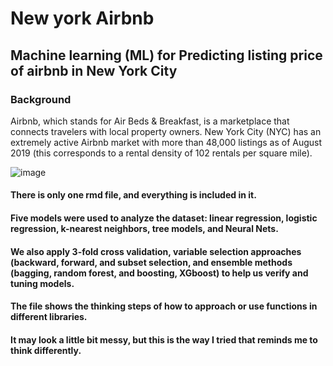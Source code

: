 
# New york Airbnb 
## Machine learning (ML) for Predicting listing price of airbnb in New York City


### Background
Airbnb, which stands for Air Beds & Breakfast, is a marketplace that connects travelers with local property owners. 
New York City (NYC) has an extremely active Airbnb market with more than 48,000 listings as of August 2019 (this corresponds to a rental density of 102 rentals per square mile). 

![image](https://user-images.githubusercontent.com/36554266/180935288-92dbe577-a192-4674-8be5-c413f5cbc6fb.png)

#### There is only one rmd file, and everything is included in it.
#### Five models were used to analyze the dataset: linear regression, logistic regression, k-nearest neighbors, tree models, and Neural Nets.
#### We also apply 3-fold cross validation, variable selection approaches (backward, forward, and subset selection, and ensemble methods (bagging, random forest, and boosting, XGboost) to help us verify and tuning models. 

#### The file shows the thinking steps of how to approach or use functions in different libraries. 
#### It may look a little bit messy, but this is the way I tried that reminds me to think differently. 




